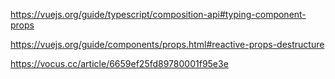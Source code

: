 https://vuejs.org/guide/typescript/composition-api#typing-component-props

https://vuejs.org/guide/components/props.html#reactive-props-destructure

https://vocus.cc/article/6659ef25fd89780001f95e3e
